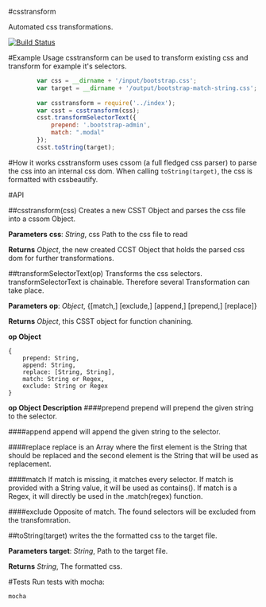 #csstransform


Automated css transformations.

[![Build Status](https://travis-ci.org/intesso/csstransform.png)](https://travis-ci.org/intesso/csstransform)

#Example Usage
csstransform can be used to transform existing css and transform for example it's selectors.

```javascript
		var css = __dirname + '/input/bootstrap.css';
		var target = __dirname + '/output/bootstrap-match-string.css';
		
		var csstransform = require('../index');
		var csst = csstransform(css);
		csst.transformSelectorText({
			prepend: '.bootstrap-admin',
			match: ".modal"
		});
		csst.toString(target);
```

#How it works
csstransform uses cssom (a full fledged css parser) to parse the css into an internal css dom. When calling `toString(target)`, the css is formatted with cssbeautify.

#API

##csstransform(css)
Creates a new CSST Object and parses the css file into a cssom Object.

**Parameters**
**css**:  *String*,  css Path to the css file to read

**Returns**
*Object*,  the new created CCST Object that holds the parsed css dom for further transformations.



##transformSelectorText(op)
Transforms the css selectors.
transformSelectorText is chainable. Therefore several Transformation can take place.

**Parameters**
**op**:  *Object*,  {[match,] [exclude,] [append,] [prepend,] [replace]}

**Returns**
*Object*,  this CSST object for function chanining.

**op Object**
```
{	
	prepend: String,
	append: String,
	replace: [String, String],
	match: String or Regex,
	exclude: String or Regex
}
```

**op Object Description**
####prepend
prepend will prepend the given string to the selector.

####append
append will append the given string to the selector.

####replace
replace is an Array where the first element is the String that should be replaced and the second element is the String that will be used as replacement.

####match
If match is missing, it matches every selector. If match is provided with a String value, it will be used as contains(). If match is a Regex, it will directly be used in the .match(regex) function.

####exclude
Opposite of match. The found selectors will be excluded from the transfomration. 


##toString(target)
writes the the formatted css to the target file.

**Parameters**
**target**:  *String*,  Path to the target file.

**Returns**
*String*,  The formatted css.




#Tests
Run tests with mocha:
```
mocha
```
